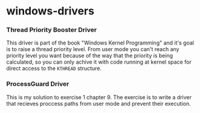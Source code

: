 # windows-drivers

### Thread Priority Booster Driver
This driver is part of the book "Windows Kernel Programming" and it's goal is to raise a thread priority level.
From user mode you can't reach any priority level you want because of the way that the priority is being calculated, so you can only achive it with code running at kernel space
for direct access to the `KTHREAD` structure.

### ProcessGuard Driver
This is my solution to exercise 1 chapter 9.
The exercise is to write a driver that recieves proccess paths from user mode and prevent their execution.
